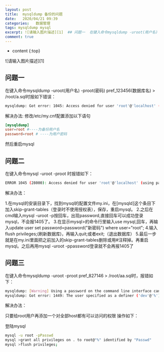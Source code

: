 ```yaml
---
layout: post
title:  mysqldump 备份的问题
date:   2020/04/21 09:39
categories:   数据管理
tags: mysqldump mysql 
excerpt: ![请输入图片描述][1]  ## 问题一  在键入命令mysqldump -uroot(用户名) -proot(密码) pref_123456(数据库名) > /root/a.sql时报如下错误：  ```bash  mysqldump: Got error: 1045: Access denied for user 'root'@'localhost' (using password: YES
comment: true
---
```

* content
{:top}

<!--markdown-->![请输入图片描述][1]## 问题一在键入命令mysqldump -uroot(用户名) -proot(密码) pref_123456(数据库名) > /root/a.sql时报如下错误：```bashmysqldump: Got error: 1045: Access denied for user 'root'@'localhost' (using password: YES) when trying to connect```解决办法:修改/etc/my.cnf配置添加以下语句 ```conf[mysqldump]user=root #----为备份用户名 password=root # ----为用户密码 ```然后重启mysql## 问题二在键入命令mysql -uroot -proot 时报错如下： ```bashERROR 1045 (28000): Access denied for user 'root'@'localhost' (using password: YES)```解决办法：1.在mysql的安装目录下，找到mysql的配置文件my.ini，在[mysqld]这个条目下加入skip-grant-tables（登录时不使用授权表），保存，重启mysql。2.之后在cmd输入mysql -uroot -p按回车，出现password,直接回车可以成功登录mysql，不会报1405了。3.在显示mysql>的命令行里输入use mysql,回车，再输入update user set password=password("新密码") where user="root";4.输入flush privileges;(刷新数据库)，再输入quit;或者exit;（退出数据库）5.最后一步就是在my.ini里面把之前加入的skip-grant-tables删除或用#注释掉。再重启mysql。之后再用mysql -uroot -ppassword登录就不会再报1405了## 问题三在键入命令mysqldump -uroot -proot pref_827146 > /root/aa.sql时，报错如下：```bashmysqldump: [Warning] Using a password on the command line interface can be insecure.mysqldump: Got error: 1449: The user specified as a definer ('dev'@'%') does not exist when using LOCK TABLES!```解决办法： 只要给root用户再添加一个对全部host都有可以访问的权限 操作如下： 登陆mysql```bashmysql -u root -pPasswdmysql >grant all privileges on . to root@"%" identified by "Passwd"mysql >flush privileges;```  [1]: http://pic1.codeinfo.top/image/logos/mysql.jpg
    